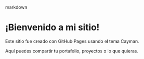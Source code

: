 
markdown
# ¡Bienvenido a mi sitio!

Este sitio fue creado con GitHub Pages usando el tema Cayman.

Aquí puedes compartir tu portafolio, proyectos o lo que quieras.
